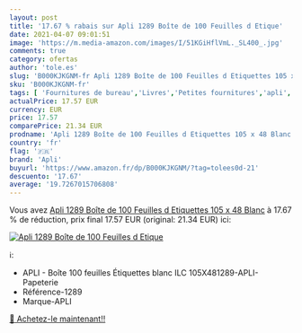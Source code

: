 ```yaml
---
layout: post
title: '17.67 % rabais sur Apli 1289 Boîte de 100 Feuilles d Etique'
date: 2021-04-07 09:01:51
image: 'https://m.media-amazon.com/images/I/51KGiHflVmL._SL400_.jpg'
comments: true
category: ofertas
author: 'tole.es'
slug: 'B000KJKGNM-fr Apli 1289 Boîte de 100 Feuilles d Etiquettes 105 x 48 Blanc'
sku: 'B000KJKGNM-fr'
tags: [ 'Fournitures de bureau','Livres','Petites fournitures','apli','Étiquettes  générales','Étiquettes et autocollants','Étiquettes, onglets séparateurs et tampons', ]
actualPrice: 17.57 EUR
currency: EUR
price: 17.57
comparePrice: 21.34 EUR
prodname: 'Apli 1289 Boîte de 100 Feuilles d Etiquettes 105 x 48 Blanc'
country: 'fr'
flag: '🇫🇷'
brand: 'Apli'
buyurl: 'https://www.amazon.fr/dp/B000KJKGNM/?tag=tolees0d-21'
descuento: '17.67'
average: '19.7267015706808'
---
```


Vous avez [Apli 1289 Boîte de 100 Feuilles d Etiquettes 105 x 48 Blanc](https://www.amazon.fr/dp/B000KJKGNM/?tag=tolees0d-21)  à  17.67 % de réduction, prix final  17.57 EUR (original: 21.34 EUR) ici:

[![Apli 1289 Boîte de 100 Feuilles d Etique](https://m.media-amazon.com/images/I/51KGiHflVmL._SL400_.jpg)](https://www.amazon.fr/dp/B000KJKGNM/?tag=tolees0d-21)

ℹ️:

- APLI - Boîte 100 feuilles Étiquettes blanc ILC 105X481289-APLI-Papeterie
- Référence-1289
- Marque-APLI

[🛒 Achetez-le maintenant!!](https://www.amazon.fr/dp/B000KJKGNM/?tag=tolees0d-21)
